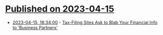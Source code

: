 # [Published on 2023-04-15](index.md)

* [2023-04-15, 18:34:00](https://slashdot.org/story/23/04/15/1752235/tax-filing-sites-ask-to-blab-your-financial-info-to-business-partners?utm_source=rss1.0mainlinkanon&utm_medium=feed) - [Tax-Filing Sites Ask to Blab Your Financial Info to 'Business Partners'](https://slashdot.org/story/23/04/15/1752235/tax-filing-sites-ask-to-blab-your-financial-info-to-business-partners?utm_source=rss1.0mainlinkanon&utm_medium=feed)
